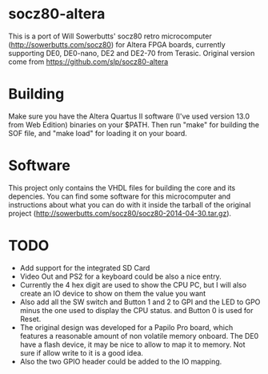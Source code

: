 socz80-altera
===============

This is a port of Will Sowerbutts' socz80 retro microcomputer (http://sowerbutts.com/socz80) for Altera FPGA boards, currently supporting DE0, DE0-nano, DE2 and DE2-70 from Terasic.
Original version come from https://github.com/slp/socz80-altera

Building
========

Make sure you have the Altera Quartus II software (I've used version 13.0 from Web Edition) binaries on your $PATH. Then run "make" for building the SOF file, and "make load" for loading it on your board.

Software
========

This project only contains the VHDL files for building the core and its depencies. You can find some software for this microcomputer and instructions about what you can do with it inside the tarball of the original project (http://sowerbutts.com/socz80/socz80-2014-04-30.tar.gz).

TODO
====

* Add support for the integrated SD Card
* Video Out and PS2 for a keyboard could be also a nice entry.
* Currently the 4 hex digit are used to show the CPU PC, but I will also create an IO device to show on them the value you want
* Also add all the SW switch and Button 1 and 2 to GPI and the LED to GPO minus the one used to display the CPU status. and Button 0 is used for Reset.
* The original design was developed for a Papilo Pro board, which features a reasonable amount of non volatile memory onboard. The DE0 have a flash device, it may be nice to allow to map it to memory. Not sure if allow write to it is a good idea.
* Also the two GPIO header could be added to the IO mapping.
